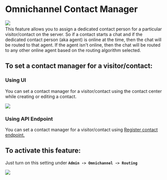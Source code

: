 # Omnichannel Contact Manager

​![](https://files.gitbook.com/v0/b/gitbook-28427.appspot.com/o/assets%2F-M418Ul0aSTwf2PYsyPW%2Fsync%2F1654b99a4e9df54521f42da4d3c1a7fbdb9f2238.jpg?generation=1633366358329646\&alt=media)​\
This feature allows you to assign a dedicated contact person for a particular visitor/contact on the server. So if a contact starts a chat and if the dedicated contact person (aka agent) is online at the time, then the chat will be routed to that agent. If the agent isn't online, then the chat will be routed to any other online agent based on the routing algorithm selected.

## **To set a contact manager for a visitor/contact:**

### Using UI

You can set a contact manager for a visitor/contact using the contact center while creating or editing a contact.

![](https://t4207297.p.clickup-attachments.com/t4207297/00d7fb58-0383-400a-bbb8-6fab83abbb54/image.png)

### Using API Endpoint

You can set a contact manager for a visitor/contact using [Register contact endpoint.](https://developer.rocket.chat/reference/api/rest-api/endpoints/omnichannel/livechat-endpoints/livechat-contact/register-omnichannel-contact)

## To activate this feature:

Just turn on this setting under **`Admin -> Omnichannel -> Routing`**

![](https://t4207297.p.clickup-attachments.com/t4207297/56f08f20-23bd-455a-85c6-20ef56da189a/image.png)

